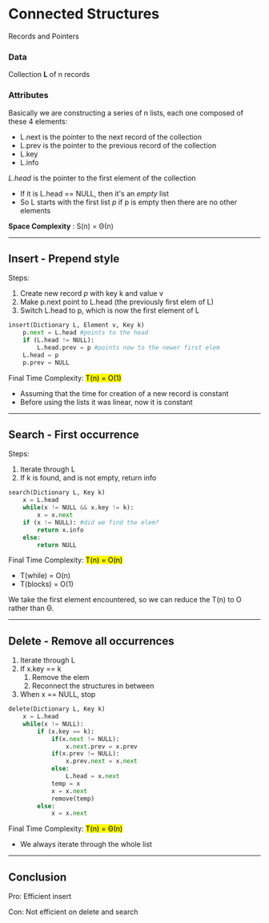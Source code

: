 # Connected Structures
Records and Pointers

### Data
Collection **L** of n records

### Attributes
Basically we are constructing a series of n lists, each one composed of these 4 elements: 
* L.next is the pointer to the next record of the collection
* L.prev is the pointer to the previous record of the collection
* L.key
* L.info

_L.head_ is the pointer to the first element of the collection 
  * If it is L.head == NULL, then it's an _empty_ list
  * So L starts with the first list *p* if p is empty then there are no other elements

**Space Complexity** : S(n) = Θ(n)

---

## Insert - Prepend style
Steps:
1. Create new record *p* with key k and value v
2. Make p.next point to L.head (the previously first elem of L)
3. Switch L.head to p, which is now the first element of L
```python
insert(Dictionary L, Element v, Key k)
    p.next = L.head #points to the head
    if (L.head != NULL):
        L.head.prev = p #points now to the newer first elem
    L.head = p
    p.prev = NULL
```
Final Time Complexity: <mark>T(n) = O(1)</mark>
* Assuming that the time for creation of a new record is constant
* Before using the lists it was linear, now it is constant

---

## Search - First occurrence
Steps:
1. Iterate through L
2. If k is found, and is not empty, return info
```python
search(Dictionary L, Key k)
    x = L.head
    while(x != NULL && x.key != k):
        x = x.next
    if (x != NULL): #did we find the elem?
        return x.info
    else:
        return NULL
```

Final Time Complexity: <mark>T(n) = O(n)</mark>
* T(while) = O(n) 
* T(blocks) = O(1)

We take the first element encountered, so we can reduce the T(n) to O rather than Θ.

---

## Delete - Remove all occurrences
1. Iterate through L
2. If x.key == k
   1. Remove the elem
   2. Reconnect the structures in between
3. When x == NULL, stop

```python
delete(Dictionary L, Key k)
    x = L.head
    while(x != NULL):
        if (x.key == k):
            if(x.next != NULL):
                x.next.prev = x.prev
            if(x.prev != NULL):
                x.prev.next = x.next
            else:
                L.head = x.next
            temp = x
            x = x.next
            remove(temp)
        else:
            x = x.next
```
Final Time Complexity: <mark>T(n) = Θ(n)</mark>
* We always iterate through the whole list

---

## Conclusion

Pro: Efficient insert

Con: Not efficient on delete and search